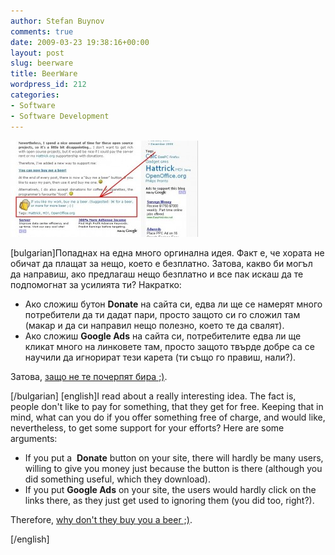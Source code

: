 ```yaml
---
author: Stefan Buynov
comments: true
date: 2009-03-23 19:38:16+00:00
layout: post
slug: beerware
title: BeerWare
wordpress_id: 212
categories:
- Software
- Software Development
---
```


[![beerware](/images/2009/03/beerware-300x154.jpg)](/images/2009/03/beerware.jpg)

[bulgarian]Попаднах на една много оргинална идея.
Факт е, че хората не обичат да плащат за нещо, което е безплатно. Затова, какво би могъл да направиш, ако предлагаш нещо безплатно и все пак искаш да те подпомогнат за усилията ти? Накратко:
	
  * Ако сложиш бутон **Donate** на сайта си, едва ли ще се намерят много потребители да ти дадат пари, просто защото си го сложил там (макар и да си направил нещо полезно, което те да свалят).
  * Ако сложиш **Google Ads** на сайта си, потребителите едва ли ще кликат много на линковете там, просто защото твърде добре са се научили да игнорират тези карета (ти също го правиш, нали?).

Затова, [защо не те почерпят бира ;)](http://www.flattermann.net/2009/02/flattermannnet-becomes-beer-ware/).

[/bulgarian]
[english]I read about a really interesting idea.
The fact is, people don't like to pay for something, that they get for free. Keeping that in mind, what can you do if you offer something free of charge, and would like, nevertheless, to get some support for your efforts? Here are some arguments:
	
  * If you put a  **Donate** button on your site, there will hardly be many users, willing to give you money just because the button is there (although you did something useful, which they download).
  * If you put **Google Ads** on your site, the users would hardly click on the links there, as they just get used to ignoring them (you did too, right?).

Therefore, [why don't they buy you a beer ;)](http://www.flattermann.net/2009/02/flattermannnet-becomes-beer-ware/).

[/english]
